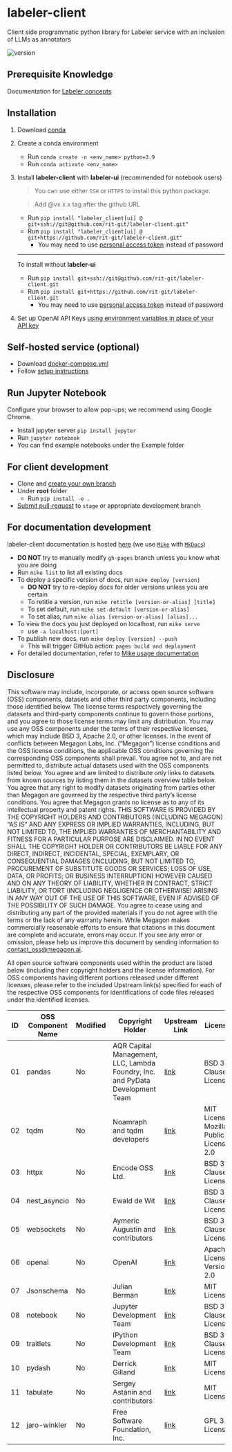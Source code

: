# **labeler-client**
Client side programmatic python library for Labeler service with an inclusion of LLMs as annotators

![version](https://img.shields.io/badge/labeler--client%20latest-v1.5.2-blue)
## **Prerequisite Knowledge**
Documentation for [Labeler concepts](http://labeler.megagon.info/1.x/) 

<!-- ## Demos
Example notebooks are under [/Examples](https://github.com/rit-git/labeler-client/tree/main/Examples)
## To use in Python Notebook
![version](https://img.shields.io/badge/labeler--client%20latest-v1.4.0-blue)

You can use either `SSH` or `HTTPS` to install this python package
- Run `pip install git+ssh://git@github.com/rit-git/labeler-client.git`
- Run `pip install git+https://github.com/rit-git/labeler-client.git`
  - You may need to use [personal access token](https://docs.github.com/en/authentication/keeping-your-account-and-data-secure/creating-a-personal-access-token) instead of password
- To update the package: add `--upgrade` flag *(labeler widget `labeler-ui` is included in the installation)*.
- To install a specific version: add `@vx.x.x` tag after the github URL

```python
# To use library modules
from labeler_client import ...
``` -->

## **Installation**
1. Download [conda](https://conda.io/projects/conda/en/stable/user-guide/install/download.html)
2. Create a conda environment
   - Run `conda create -n <env_name> python=3.9`
   - Run `conda activate <env_name>`
3. Install **labeler-client** with **labeler-ui** (recommended for notebook users)
    > You can use either `SSH` or `HTTPS` to install this python package.
    
    > Add @vx.x.x tag after the github URL
    - Run `pip install "labeler_client[ui] @ git+ssh://git@github.com/rit-git/labeler-client.git"`
    - Run `pip install "labeler_client[ui] @ git+https://github.com/rit-git/labeler-client.git"`
      - You may need to use [personal access token](https://docs.github.com/en/authentication/keeping-your-account-and-data-secure/creating-a-personal-access-token) instead of password<br/>
    ---
    To install without **labeler-ui**
      - Run `pip install git+ssh://git@github.com/rit-git/labeler-client.git`
      - Run `pip install git+https://github.com/rit-git/labeler-client.git`
        - You may need to use [personal access token](https://docs.github.com/en/authentication/keeping-your-account-and-data-secure/creating-a-personal-access-token) instead of password<br/>
4. Set up OpenAI API Keys [using environment variables in place of your API key
](https://help.openai.com/en/articles/5112595-best-practices-for-api-key-safety#h_a1ab3ba7b2)
## **Self-hosted service (optional)**
- Download [docker-compose.yml](https://gist.github.com/rafaellichen/062cb800e11ef113ad7e23be45527555)
- Follow [setup instructions](https://github.com/rit-git/labeler-service#labeler-service)
## **Run Jupyter Notebook**
Configure your browser to allow pop-ups; we recommend using Google Chrome. 
- Install jupyter server `pip install jupyter`
- Run `jupyter notebook`
- You can find example notebooks under the Example folder

## For client development
- Clone and [create your own branch](https://docs.github.com/en/github/collaborating-with-pull-requests/proposing-changes-to-your-work-with-pull-requests/creating-and-deleting-branches-within-your-repository)
- Under **root** folder
  - Run `pip install -e .`
- [Submit pull-request](https://docs.github.com/en/github/collaborating-with-pull-requests/proposing-changes-to-your-work-with-pull-requests/creating-a-pull-request) to `stage` or appropriate development branch
## For documentation development
labeler-client documentation is hosted [here](http://labeler.megagon.info/) (we use [`Mike`](https://github.com/jimporter/mike) with [`MkDocs`](https://github.com/mkdocs/mkdocs))
- **DO NOT** try to manually modify `gh-pages` branch unless you know what you are doing
- Run `mike list` to list all existing docs
- To deploy a specific version of docs, run `mike deploy [version]`
  - **DO NOT** try to re-deploy docs for older versions unless you are certain
  - To retitle a version, run `mike retitle [version-or-alias] [title]`
  - To set default, run `mike set-default [version-or-alias]`
  - To set alias, run `mike alias [version-or-alias] [alias]...`
- To view the docs you just deployed on localhost, run `mike serve`
  - use `-a localhost:[port]`
- To publish new docs, run `mike deploy [version] --push`
  - This will trigger GitHub action: `pages build and deployment`
- For detailed documentation, refer to [Mike usage documentation](https://github.com/jimporter/mike#usage)
## Disclosure
This software may include, incorporate, or access open source software (OSS) components, datasets and other third party components, including those identified below. The license terms respectively governing the datasets and third-party components continue to govern those portions, and you agree to those license terms may limit any distribution. You may  use any OSS components under the terms of their respective licenses, which may include BSD 3, Apache 2.0, or other licenses. In the event of conflicts between Megagon Labs, Inc. (“Megagon”) license conditions and the OSS license conditions, the applicable OSS conditions governing the corresponding OSS components shall prevail. 
You agree not to, and are not permitted to, distribute actual datasets used with the OSS components listed below. You agree and are limited to distribute only links to datasets from known sources by listing them in the datasets overview table below. You agree that any right to modify datasets originating from parties other than Megagon  are governed by the respective third party’s license conditions. 
You agree that Megagon grants no license as to any of its intellectual property and patent rights.  THIS SOFTWARE IS PROVIDED BY THE COPYRIGHT HOLDERS AND CONTRIBUTORS (INCLUDING MEGAGON) “AS IS” AND ANY EXPRESS OR IMPLIED WARRANTIES, INCLUDING, BUT NOT LIMITED TO, THE IMPLIED WARRANTIES OF MERCHANTABILITY AND FITNESS FOR A PARTICULAR PURPOSE ARE DISCLAIMED. IN NO EVENT SHALL THE COPYRIGHT HOLDER OR CONTRIBUTORS BE LIABLE FOR ANY DIRECT, INDIRECT, INCIDENTAL, SPECIAL, EXEMPLARY, OR CONSEQUENTIAL DAMAGES (INCLUDING, BUT NOT LIMITED TO, PROCUREMENT OF SUBSTITUTE GOODS OR SERVICES; LOSS OF USE, DATA, OR PROFITS; OR BUSINESS INTERRUPTION) HOWEVER CAUSED AND ON ANY THEORY OF LIABILITY, WHETHER IN CONTRACT, STRICT LIABILITY, OR TORT (INCLUDING NEGLIGENCE OR OTHERWISE) ARISING IN ANY WAY OUT OF THE USE OF THIS SOFTWARE, EVEN IF ADVISED OF THE POSSIBILITY OF SUCH DAMAGE. You agree to cease using and distributing any part of the provided materials if you do not agree with the terms or the lack of any warranty herein.
While Megagon makes commercially reasonable efforts to ensure that citations in this document are complete and accurate, errors may occur. If you see any error or omission, please help us improve this document by sending information to contact_oss@megagon.ai.

All open source software components used within the product are listed below (including their copyright holders and the license information).
For OSS components having different portions released under different licenses, please refer to the included Upstream link(s) specified for each of the respective OSS components for identifications of code files released under the identified licenses.

| ID  | OSS Component Name | Modified | Copyright Holder | Upstream Link | License  |
|-----|----------------------------------|----------|------------------|-----------------------------------------------------------------------------------------------------------|--------------------|
| 01 | pandas | No  | AQR Capital Management, LLC, Lambda Foundry, Inc. and PyData Development Team | [link](https://pandas.pydata.org/) | BSD 3-Clause License |
| 02 | tqdm | No  | Noamraph and tqdm developers | [link](https://tqdm.github.io/) | MIT License, Mozilla Public License 2.0 |
| 03 | httpx | No  | Encode OSS Ltd. | [link](https://github.com/encode/httpx) | BSD 3-Clause License |
| 04 | nest_asyncio | No  | Ewald de Wit | [link](https://github.com/erdewit/nest_asyncio) | BSD 3-Clause License |
| 05 | websockets | No  | Aymeric Augustin and contributors | [link](https://github.com/python-websockets/websockets) | BSD 3-Clause License |
| 06 | openai | No  | OpenAI | [link](https://github.com/openai/openai-python) | Apache License Version 2.0 |
| 07 | Jsonschema | No  | Julian Berman | [link](https://github.com/python-jsonschema/jsonschema) | MIT License |
| 08 | notebook | No  | Jupyter Development Team | [link](https://github.com/jupyter/notebook) | BSD 3-Clause License |
| 09 | traitlets | No  | IPython Development Team | [link](https://github.com/ipython/traitlets) | BSD 3-Clause License |
| 10 | pydash | No  | Derrick Gilland | [link](https://github.com/dgilland/pydash) | MIT License |
| 11 | tabulate | No  | Sergey Astanin and contributors | [link](https://github.com/astanin/python-tabulate) | MIT License |
| 12 | jaro-winkler | No  | Free Software Foundation, Inc. | [link](https://github.com/richmilne/JaroWinkler.git) | GPL 3.0 License |
